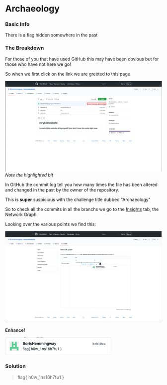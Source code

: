 # Archaeology

### Basic Info
There is a flag hidden somewhere in the past

### The Breakdown

For those of you that have used GitHub this may have been obvious but for those who have not here we go!

So when we first click on the link we are greeted to this page

![alt repo1](../images/main_repo.png)
*Note the highlighted bit*

In GitHub the commit log tell you how many times the file has been altered and changed in the past by the owner of the repository.

This is **super** suspicious with the challenge title dubbed "Archaeology"

So to check all the commits in all the branchs we go to the <ins>Insights</ins> tab, the Network Graph

Looking over the various points we find this:

![alt network graph](../images/network_graph.png)

**Enhance!**

![alt insightful](../images/insightful.png)

### Solution
> flag{ h0w_1ns16h7fu1 }
